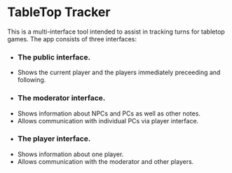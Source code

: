 # TableTop Tracker

This is a multi-interface tool intended to assist in tracking turns for tabletop games. The app consists of three interfaces:

*	### The public interface.
  + Shows the current player and the players immediately preceeding and following.
*	### The moderator interface.
  + Shows information about NPCs and PCs as well as other notes.
  + Allows communication with individual PCs via player interface.
*	### The player interface.
  + Shows information about one player.
  + Allows communication with the moderator and other players.